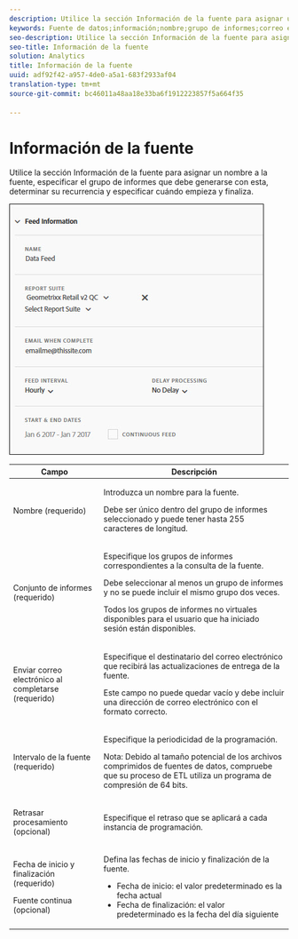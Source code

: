 ```yaml
---
description: Utilice la sección Información de la fuente para asignar un nombre a la fuente, especificar el grupo de informes que debe generarse con esta, determinar su recurrencia y especificar cuándo empieza y finaliza.
keywords: Fuente de datos;información;nombre;grupo de informes;correo electrónico al completarse;correo electrónico;intervalo;fuente;retraso de procesamiento;retraso;inicio;fin;fecha;fuente continua
seo-description: Utilice la sección Información de la fuente para asignar un nombre a la fuente, especificar el grupo de informes que debe generarse con esta, determinar su recurrencia y especificar cuándo empieza y finaliza.
seo-title: Información de la fuente
solution: Analytics
title: Información de la fuente
uuid: adf92f42-a957-4de0-a5a1-683f2933af04
translation-type: tm+mt
source-git-commit: bc46011a48aa18e33ba6f1912223857f5a664f35

---
```



# Información de la fuente

Utilice la sección Información de la fuente para asignar un nombre a la fuente, especificar el grupo de informes que debe generarse con esta, determinar su recurrencia y especificar cuándo empieza y finaliza.

![](assets/feed-info.jpg)

<table id="table_C98C7C3CE4194BEF819E792793EBC517">
 <thead>
  <tr>
   <th colname="col1" class="entry"> Campo </th>
   <th colname="col2" class="entry"> Descripción </th>
  </tr>
 </thead>
 <tbody> 
  <tr> 
   <td colname="col1"> <p>Nombre (requerido) </p> </td>
   <td colname="col2"> <p>Introduzca un nombre para la fuente. </p> <p>Debe ser único dentro del grupo de informes seleccionado y puede tener hasta 255 caracteres de longitud. </p> </td>
  </tr>
  <tr>
   <td colname="col1"> <p>Conjunto de informes (requerido) </p> </td>
   <td colname="col2"> <p>Especifique los grupos de informes correspondientes a la consulta de la fuente. </p> <p>Debe seleccionar al menos un grupo de informes y no se puede incluir el mismo grupo dos veces. </p> <p>Todos los grupos de informes no virtuales disponibles para el usuario que ha iniciado sesión están disponibles. </p></td>
  </tr>
  <tr>
   <td colname="col1"> <p>Enviar correo electrónico al completarse (requerido) </p> </td>
   <td colname="col2"> <p>Especifique el destinatario del correo electrónico que recibirá las actualizaciones de entrega de la fuente. </p> <p>Este campo no puede quedar vacío y debe incluir una dirección de correo electrónico con el formato correcto. </p> </td>
  </tr>
  <tr>
   <td colname="col1"> <p>Intervalo de la fuente (requerido) </p> </td>
   <td colname="col2"> <p>Especifique la periodicidad de la programación. </p> <p>Nota: Debido al tamaño potencial de los archivos comprimidos de fuentes de datos, compruebe que su proceso de ETL utiliza un programa de compresión de 64 bits. </p> </td>
  </tr>
  <tr>
   <td colname="col1"> <p>Retrasar procesamiento (opcional) </p> </td>
   <td colname="col2"> <p>Especifique el retraso que se aplicará a cada instancia de programación. </p> </td>
  </tr>
  <tr>
   <td colname="col1"> <p>Fecha de inicio y finalización (requerido) </p> <p>Fuente continua (opcional) </p> </td>
   <td colname="col2"> <p>Defina las fechas de inicio y finalización de la fuente. </p> <p>
     <ul id="ul_509977336CD34032924B48E043E8CBC7">
      <li id="li_BFB5B6ADCB184D839C9BA42DB3DCAF32">Fecha de inicio: el valor predeterminado es la fecha actual </li>
      <li id="li_34F8DB45D9B54076840D1A0B782812D3">Fecha de finalización: el valor predeterminado es la fecha del día siguiente </li>
     </ul>
     </p> </td>
  </tr>
 </tbody>
</table>
